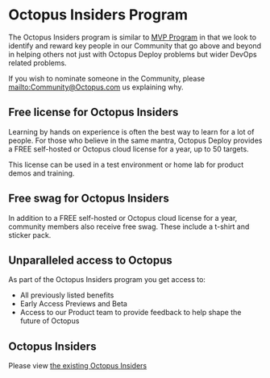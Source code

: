 # Octopus Insiders Program

The Octopus Insiders program is similar to [MVP Program](https://mvp.microsoft.com/) in that we look to identify and reward key people in our Community that go above and beyond in helping others not just with Octopus Deploy problems but wider DevOps related problems. 

If you wish to nominate someone in the Community, please <mailto:Community@Octopus.com> us explaining why. 

## Free license for Octopus Insiders
Learning by hands on experience is often the best way to learn for a lot of people.  For those who believe in the same mantra, Octopus Deploy provides a FREE self-hosted or Octopus cloud license for a year, up to 50 targets. 

This license can be used in a test environment or home lab for product demos and training. 

## Free swag for Octopus Insiders
In addition to a FREE self-hosted or Octopus cloud license for a year, community members also receive free swag. These include a t-shirt and sticker pack. 

## Unparalleled access to Octopus
As part of the Octopus Insiders program you get access to: 

- All previously listed benefits
- Early Access Previews and Beta
- Access to our Product team to provide feedback to help shape the future of Octopus

## Octopus Insiders

Please view [the existing Octopus Insiders](Profiles)